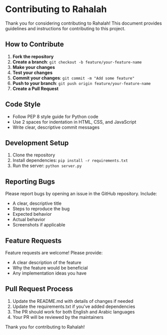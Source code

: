 # Contributing to Rahalah

Thank you for considering contributing to Rahalah! This document provides guidelines and instructions for contributing to this project.

## How to Contribute

1. **Fork the repository**
2. **Create a branch**: `git checkout -b feature/your-feature-name`
3. **Make your changes**
4. **Test your changes**
5. **Commit your changes**: `git commit -m "Add some feature"`
6. **Push to your branch**: `git push origin feature/your-feature-name`
7. **Create a Pull Request**

## Code Style

- Follow PEP 8 style guide for Python code
- Use 2 spaces for indentation in HTML, CSS, and JavaScript
- Write clear, descriptive commit messages

## Development Setup

1. Clone the repository
2. Install dependencies: `pip install -r requirements.txt`
3. Run the server: `python server.py`

## Reporting Bugs

Please report bugs by opening an issue in the GitHub repository. Include:
- A clear, descriptive title
- Steps to reproduce the bug
- Expected behavior
- Actual behavior
- Screenshots if applicable

## Feature Requests

Feature requests are welcome! Please provide:
- A clear description of the feature
- Why the feature would be beneficial
- Any implementation ideas you have

## Pull Request Process

1. Update the README.md with details of changes if needed
2. Update the requirements.txt if you've added dependencies
3. The PR should work for both English and Arabic languages
4. Your PR will be reviewed by the maintainers

Thank you for contributing to Rahalah!
